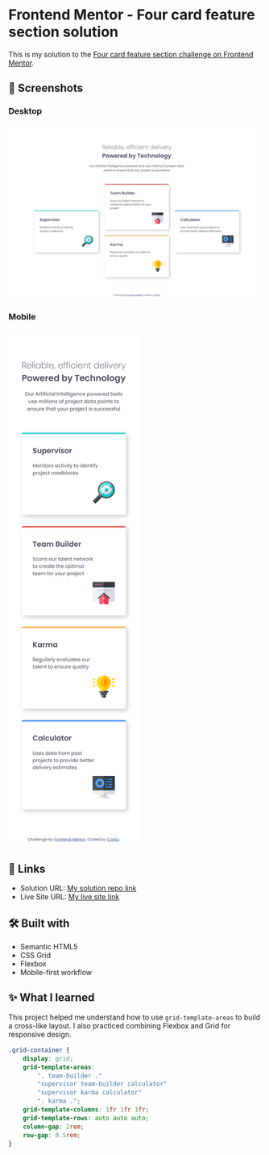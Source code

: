 # Frontend Mentor - Four card feature section solution

This is my solution to the [Four card feature section challenge on Frontend Mentor](https://www.frontendmentor.io/challenges/four-card-feature-section-weK1eFYK).

## 📸 Screenshots

### Desktop
![Desktop Screenshot](/images/desktop-screenshot.png)

### Mobile
![Mobile Screenshot](/images/mobile-screenshot.png)

## 🔗 Links

- Solution URL: [My solution repo link](https://github.com/carodg09/four-card-feature-section-master)
- Live Site URL: [My live site link](https://carodg09.github.io/four-card-feature-section-master)

## 🛠️ Built with

- Semantic HTML5
- CSS Grid
- Flexbox
- Mobile-first workflow

## ✨ What I learned

This project helped me understand how to use `grid-template-areas` to build a cross-like layout. I also practiced combining Flexbox and Grid for responsive design.

```css
.grid-container {
    display: grid;
    grid-template-areas:
        ". team-builder ."
        "supervisor team-builder calculator"
        "supervisor karma calculator"
        ". karma .";
    grid-template-columns: 1fr 1fr 1fr;
    grid-template-rows: auto auto auto;
    column-gap: 2rem;
    row-gap: 0.5rem;
}